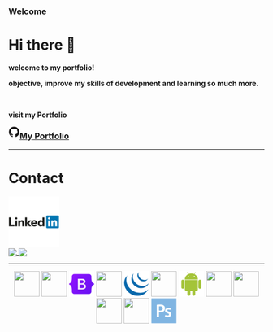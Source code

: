 
### Welcome
<h1>Hi there 👋</h1>

<b>
<p>welcome to my portfolio!</p>
<p>objective, improve my skills of development and learning so much more.</p>
  </br>
<p>visit my Portfolio</p>
  </b>


<a target="_blank" href="https://mig1998.github.io/">
  <img align="left" alt="Site" width="22px" src="https://github.com/devicons/devicon/blob/v2.14.0/icons/github/github-original.svg" />
  
<h3><a target="_blank" href="https://mig1998.github.io/">My Portfolio</a></h3>
</a>

<hr>
<h1>Contact</h1>
<a href="https://www.linkedin.com/in/miguelaraujo98/">
<img align="center" width=100 height=100 src="https://github.com/devicons/devicon/blob/v2.14.0/icons/linkedin/linkedin-original-wordmark.svg"/>  
</a>

</br>


<a href="https://github.com/mig1998">
  <img align="center" width="350" src="https://github-readme-stats.vercel.app/api/top-langs/?username=mig1998&layout=compact&theme=cobalt" />
</a>
<a href="https://github.com/mig1998">
  <img align="center" width="440"  src="https://github-readme-stats.vercel.app/api?username=mig1998&show_icons=true&theme=cobalt" />
</a>

</br>
<hr>

<p align="center">
 <img width="50" height="50" src="https://cdn.jsdelivr.net/gh/devicons/devicon/icons/html5/html5-plain-wordmark.svg" />
  <img width="50" height="50" src="https://cdn.jsdelivr.net/gh/devicons/devicon/icons/css3/css3-plain-wordmark.svg" />
   <img width="50" height="50" src="https://github.com/devicons/devicon/blob/v2.14.0/icons/bootstrap/bootstrap-original.svg" />
  <img width="50" height="50" src="https://cdn.jsdelivr.net/gh/devicons/devicon/icons/javascript/javascript-original.svg" />
    <img width="50" height="50" src="https://github.com/devicons/devicon/blob/v2.14.0/icons/jquery/jquery-original.svg" />
  <img height="50" width="50" src="https://cdn.jsdelivr.net/gh/devicons/devicon/icons/php/php-original.svg" />
         <img height="50" width="50" src="https://github.com/devicons/devicon/blob/v2.14.0/icons/android/android-original.svg" />
  <img width="50" height="50" src="https://cdn.jsdelivr.net/gh/devicons/devicon/icons/java/java-original-wordmark.svg" />
  <img width="50" height="50" src="https://cdn.jsdelivr.net/gh/devicons/devicon/icons/mysql/mysql-original-wordmark.svg" />
  <img height="50" width="50" src="https://cdn.jsdelivr.net/gh/devicons/devicon/icons/angularjs/angularjs-original.svg" />
  <img height="50" width="50" src="https://cdn.jsdelivr.net/gh/devicons/devicon/icons/docker/docker-original.svg" />

   <img height="50" width="50" src="https://github.com/devicons/devicon/blob/v2.14.0/icons/photoshop/photoshop-plain.svg" />

 </p>
